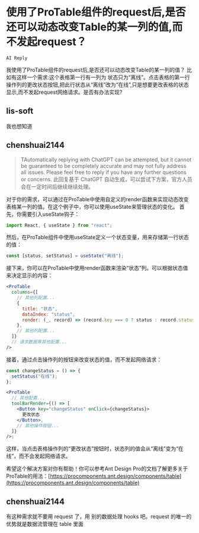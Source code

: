 # 使用了ProTable组件的request后,是否还可以动态改变Table的某一列的值,而不发起request？

`AI Reply`

我使用了ProTable组件的request后,是否还可以动态改变Table的某一列的值？ 比如有这样一个需求:这个表格第一行有一列为 状态只为“离线”。点击表格的第一行操作列的更改状态按钮,把此行状态从“离线”改为“在线”,只是想要更改表格的状态显示,而不发起request网络请求。是否有办法实现?

## lis-soft

我也想知道

## chenshuai2144

> TAutomatically replying with ChatGPT can be attempted, but it cannot be guaranteed to be completely accurate and may not fully address all issues. Please feel free to reply if you have any further questions or concerns.
> 此回复基于 ChatGPT 自动生成，可以尝试下方案，官方人员会在一定时间后继续继续处理。

对于你的需求，可以通过在ProTable中使用自定义的render函数来实现动态改变表格某一列的值。在这个例子中，你可以使用useState来管理状态的变化。
首先，你需要引入useState钩子：

```jsx
import React, { useState } from "react";
```

然后，在ProTable组件中使用useState定义一个状态变量，用来存储第一行状态的值：

```jsx
const [status, setStatus] = useState("离线");
```

接下来，你可以在ProTable中使用render函数来渲染“状态”列。可以根据状态值来决定显示的内容：

```jsx
<ProTable
  columns={[
    // 其他列配置...
    {
      title: "状态",
      dataIndex: "status",
      render: (_, record) => (record.key === 0 ? status : record.status),
    },
    // 其他列配置...
  ]}
  // 请求数据等其他配置...
/>
```

接着，通过点击操作列的按钮来改变状态的值，而不发起网络请求：

```jsx
const changeStatus = () => {
  setStatus("在线");
};

<ProTable
  // 其他配置...
  toolBarRender={() => [
    <Button key="changeStatus" onClick={changeStatus}>
      更改状态
    </Button>,
    // 其他操作按钮...
  ]}
/>;
```

这样，当点击表格操作列的“更改状态”按钮时，状态列的值会从“离线”变为“在线”，而不会发起网络请求。

希望这个解决方案对你有帮助！你可以参考Ant Design Pro的文档了解更多关于ProTable的用法：[https://procomponents.ant.design/components/table](https://procomponents.ant.design/components/table)

## chenshuai2144

有这种需求就不要用 request 了，用 别的数据处理 hooks 吧。request 的唯一的优势就是数据流管理在 table 里面
